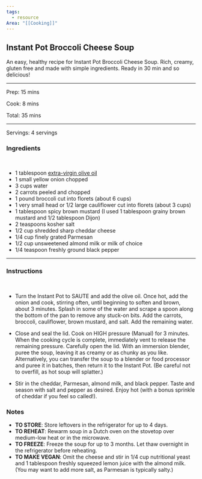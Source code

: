 ```yaml
---
tags:
  - resource
Area: "[[Cooking]]"
---
```


## Instant Pot Broccoli Cheese Soup

An easy, healthy recipe for Instant Pot Broccoli Cheese Soup. Rich, creamy, gluten free and made with simple ingredients. Ready in 30 min and so delicious!  

---

Prep: 15 mins

Cook: 8 mins

Total: 35 mins

---

Servings: 4 servings

### Ingredients

  

-   1 tablespoon [extra-virgin olive oil](https://amzn.to/34bAz5D)
-   1 small yellow onion chopped
-   3 cups water
-   2 carrots peeled and chopped
-   1 pound broccoli cut into florets (about 6 cups)
-   1 very small head or 1/2 large cauliflower cut into florets (about 3 cups)
-   1 tablespoon spicy brown mustard (I used 1 tablespoon grainy brown mustard and 1/2 tablespoon Dijon)
-   2 teaspoons kosher salt
-   1/2 cup shredded sharp cheddar cheese
-   1/4 cup finely grated Parmesan
-   1/2 cup unsweetened almond milk or milk of choice
-   1/4 teaspoon freshly ground black pepper

---

### Instructions

 

-   Turn the Instant Pot to SAUTE and add the olive oil. Once hot, add the onion and cook, stirring often, until beginning to soften and brown, about 3 minutes. Splash in some of the water and scrape a spoon along the bottom of the pan to remove any stuck-on bits. Add the carrots, broccoli, cauliflower, brown mustard, and salt. Add the remaining water.
    
-   Close and seal the lid. Cook on HIGH pressure (Manual) for 3 minutes. When the cooking cycle is complete, immediately vent to release the remaining pressure. Carefully open the lid. With an immersion blender, puree the soup, leaving it as creamy or as chunky as you like. Alternatively, you can transfer the soup to a blender or food processor and puree it in batches, then return it to the Instant Pot. (Be careful not to overfill, as hot soup will splatter.)
    
-   Stir in the cheddar, Parmesan, almond milk, and black pepper. Taste and season with salt and pepper as desired. Enjoy hot (with a bonus sprinkle of cheddar if you feel so called!).
    

### Notes

-   **TO STORE**: Store leftovers in the refrigerator for up to 4 days.
-   **TO REHEAT**: Rewarm soup in a Dutch oven on the stovetop over medium-low heat or in the microwave. 
-   **TO FREEZE**: Freeze the soup for up to 3 months. Let thaw overnight in the refrigerator before reheating. 
-   **TO MAKE VEGAN**: Omit the cheese and stir in 1/4 cup nutritional yeast and 1 tablespoon freshly squeezed lemon juice with the almond milk. (You may want to add more salt, as Parmesan is typically salty.)